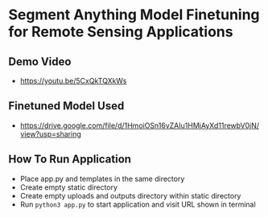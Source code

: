# Segment Anything Model Finetuning for Remote Sensing Applications
## Demo Video
- https://youtu.be/5CxQkTQXkWs
## Finetuned Model Used
- https://drive.google.com/file/d/1HmoiOSn16vZAIu1HMjAyXd11rewbV0jN/view?usp=sharing
## How To Run Application
- Place app.py and templates in the same directory
- Create empty static directory
- Create empty uploads and outputs directory within static directory
- Run `python3 app.py` to start application and visit URL shown in terminal